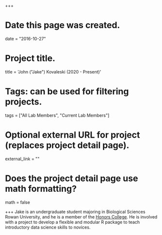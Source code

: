 +++
# Date this page was created.
date = "2016-10-27"

# Project title.
title = 'John ("Jake") Kovaleski (2020 -  Present)'

# Tags: can be used for filtering projects.
tags = ["All Lab Members", "Current Lab Members"]

# Optional external URL for project (replaces project detail page).
external_link = ""

# Does the project detail page use math formatting?
math = false


+++
Jake is an undergraduate student majoring in Biological Sciences Rowan University, and he is a member of the [Honors College](https://sites.rowan.edu/honors/index.html). He is involved with a project to develop a flexible and modular R package to teach introductory data science skills to novices.
